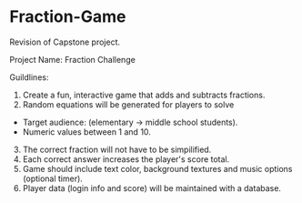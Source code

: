 # Fraction-Game

Revision of Capstone project.

Project Name: Fraction Challenge

Guildlines:

1. Create a fun, interactive game that adds and subtracts fractions.
2. Random equations will be generated for players to solve
  - Target audience: (elementary -> middle school students).
  - Numeric values between 1 and 10.
3. The correct fraction will not have to be simpilified.
4. Each correct answer increases the player's score total.
5. Game should include text color, background textures and music options (optional timer).
6. Player data (login info and score) will be maintained with a database.
